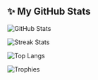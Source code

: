 ## ✨ My GitHub Stats

![GitHub Stats](https://github-readme-stats.vercel.app/api?username=freadc0de&show_icons=true&theme=tokyonight&count_private=true)

![Streak Stats](https://streak-stats.demolab.com?user=freadc0de&theme=tokyonight)

![Top Langs](https://github-readme-stats.vercel.app/api/top-langs/?username=freadc0de&layout=compact&theme=tokyonight)

![Trophies](https://github-profile-trophy.vercel.app/?username=freadc0de&theme=tokyonight&column=7)
